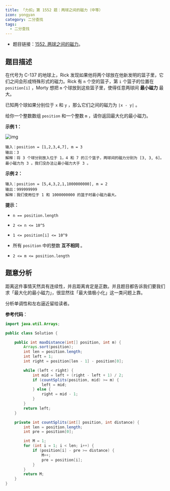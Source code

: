 ```yaml
---
title: 「力扣」第 1552 题：两球之间的磁力（中等）
icon: yongyan
category: 二分查找
tags:
  - 二分查找
---
```


- 题目链接：[1552. 两球之间的磁力](https://leetcode-cn.com/problems/magnetic-force-between-two-balls/)。

## 题目描述

在代号为 C-137 的地球上，Rick 发现如果他将两个球放在他新发明的篮子里，它们之间会形成特殊形式的磁力。Rick 有 `n` 个空的篮子，第 `i` 个篮子的位置在 `position[i]` ，Morty 想把 `m` 个球放到这些篮子里，使得任意两球间 **最小磁力** 最大。

已知两个球如果分别位于 `x` 和 `y` ，那么它们之间的磁力为 `|x - y|` 。

给你一个整数数组 `position` 和一个整数 `m` ，请你返回最大化的最小磁力。

**示例 1：**

![img](https://tva1.sinaimg.cn/large/e6c9d24egy1h2tp8pkuouj20fm05fq34.jpg)

```
输入：position = [1,2,3,4,7], m = 3
输出：3
解释：将 3 个球分别放入位于 1，4 和 7 的三个篮子，两球间的磁力分别为 [3, 3, 6]。最小磁力为 3 。我们没办法让最小磁力大于 3 。
```

**示例 2：**

```
输入：position = [5,4,3,2,1,1000000000], m = 2
输出：999999999
解释：我们使用位于 1 和 1000000000 的篮子时最小磁力最大。
```

**提示：**

- `n == position.length`
- `2 <= n <= 10^5`
- `1 <= position[i] <= 10^9`

- 所有 `position` 中的整数 **互不相同** 。
- `2 <= m <= position.length`

## 题意分析

距离这件事情天然具有连续性，并且距离肯定是正数。并且题目都告诉我们要我们求「最大化的最小磁力」，很显然往「最大值极小化」这一类问题上靠。

分析单调性和左右逼近留给读者。

**参考代码**：

```java
import java.util.Arrays;

public class Solution {

    public int maxDistance(int[] position, int m) {
        Arrays.sort(position);
        int len = position.length;
        int left = 1;
        int right = position[len - 1] - position[0];

        while (left < right) {
            int mid = left + (right - left + 1) / 2;
            if (countSplits(position, mid) >= m) {
                left = mid;
            } else {
                right = mid - 1;
            }
        }
        return left;
    }

    private int countSplits(int[] position, int distance) {
        int len = position.length;
        int pre = position[0];

        int M = 1;
        for (int i = 1; i < len; i++) {
            if (position[i] - pre >= distance) {
                M++;
                pre = position[i];
            }
        }
        return M;
    }
}
```
